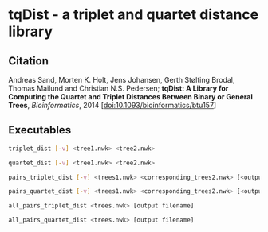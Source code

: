 # tqDist - a triplet and quartet distance library


## Citation
Andreas Sand, Morten K. Holt, Jens Johansen, Gerth Stølting Brodal, Thomas Mailund and Christian N.S. Pedersen; **tqDist: A Library for Computing the Quartet and Triplet
Distances Between Binary or General Trees**, *Bioinformatics*, 2014 [[doi:10.1093/bioinformatics/btu157](http://dx.doi.org/10.1093/bioinformatics/btu157)]


## Executables

```bash 
triplet_dist [-v] <tree1.nwk> <tree2.nwk>
```

```bash 
quartet_dist [-v] <tree1.nwk> <tree2.nwk>
```

```bash 
pairs_triplet_dist [-v] <trees1.nwk> <corresponding_trees2.nwk> [<output filename>]
```

```bash 
pairs_quartet_dist [-v] <trees1.nwk> <corresponding_trees2.nwk> [<output filename>]
```

```bash 
all_pairs_triplet_dist <trees.nwk> [output filename]
```

```bash 
all_pairs_quartet_dist <trees.nwk> [output filename]
```